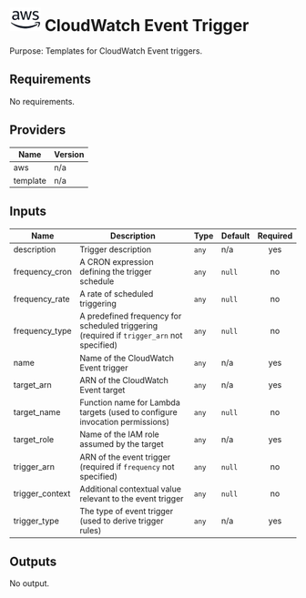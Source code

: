 # ![AWS](aws-logo.png) CloudWatch Event Trigger

Purpose: Templates for CloudWatch Event triggers.

## Requirements

No requirements.

## Providers

| Name | Version |
|------|---------|
| aws | n/a |
| template | n/a |

## Inputs

| Name | Description | Type | Default | Required |
|------|-------------|------|---------|:--------:|
| description | Trigger description | `any` | n/a | yes |
| frequency\_cron | A CRON expression defining the trigger schedule | `any` | `null` | no |
| frequency\_rate | A rate of scheduled triggering | `any` | `null` | no |
| frequency\_type | A predefined frequency for scheduled triggering (required if `trigger_arn` not specified) | `any` | `null` | no |
| name | Name of the CloudWatch Event trigger | `any` | n/a | yes |
| target\_arn | ARN of the CloudWatch Event target | `any` | n/a | yes |
| target\_name | Function name for Lambda targets (used to configure invocation permissions) | `any` | `null` | no |
| target\_role | Name of the IAM role assumed by the target | `any` | n/a | yes |
| trigger\_arn | ARN of the event trigger (required if `frequency` not specified) | `any` | `null` | no |
| trigger\_context | Additional contextual value relevant to the event trigger | `any` | `null` | no |
| trigger\_type | The type of event trigger (used to derive trigger rules) | `any` | n/a | yes |

## Outputs

No output.

